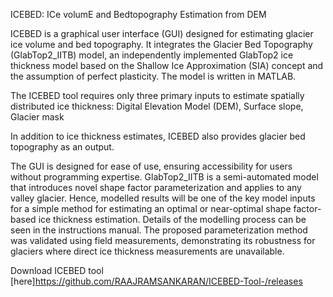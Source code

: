 ICEBED: ICe volumE and Bedtopography Estimation from DEM

ICEBED is a graphical user interface (GUI) designed for estimating glacier ice volume and bed topography. It integrates the Glacier Bed Topography (GlabTop2_IITB) model, an independently implemented GlabTop2 ice thickness model based on the Shallow Ice Approximation (SIA) concept and the assumption of perfect plasticity. The model is written in MATLAB.

The ICEBED tool requires only three primary inputs to estimate spatially distributed ice thickness: Digital Elevation Model (DEM), Surface slope, Glacier mask

In addition to ice thickness estimates, ICEBED also provides glacier bed topography as an output.

The GUI is designed for ease of use, ensuring accessibility for users without programming expertise. GlabTop2_IITB is a semi-automated model that introduces novel shape factor parameterization and applies to any valley glacier. Hence, modelled results will be one of the key model inputs for a simple method for estimating an optimal or near-optimal shape factor-based ice thickness estimation. Details of the modelling process can be seen in the instructions manual. The proposed parameterization method was validated using field measurements, demonstrating its robustness for glaciers where direct ice thickness measurements are unavailable.

Download ICEBED tool [here]https://github.com/RAAJRAMSANKARAN/ICEBED-Tool-/releases
